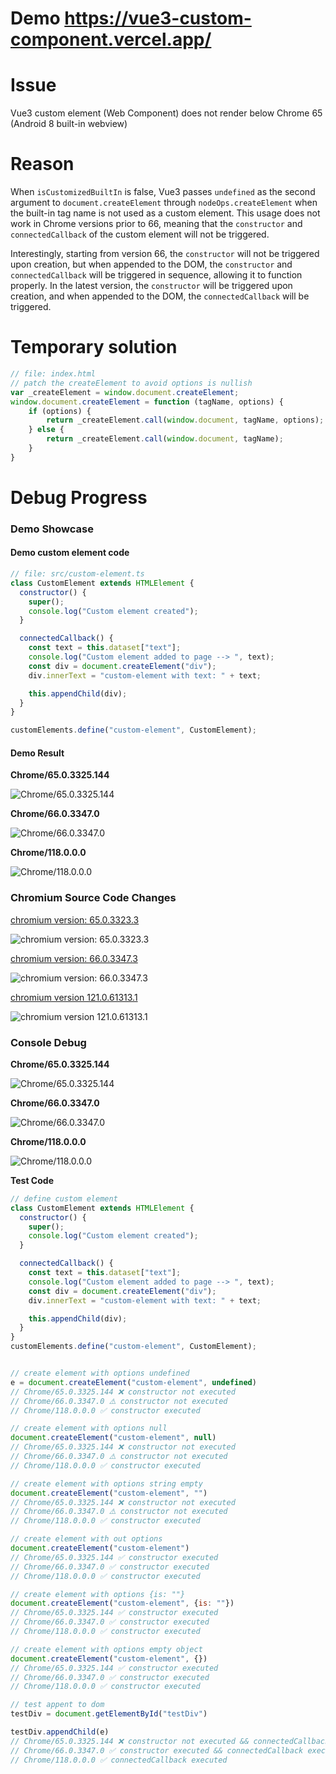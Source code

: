 # Demo https://vue3-custom-component.vercel.app/

# Issue 
Vue3 custom element (Web Component) does not render below Chrome 65 (Android 8 built-in webview)

# Reason
When `isCustomizedBuiltIn` is false, Vue3 passes `undefined` as the second argument to `document.createElement` through `nodeOps.createElement` when the built-in tag name is not used as a custom element. This usage does not work in Chrome versions prior to 66, meaning that the `constructor` and `connectedCallback` of the custom element will not be triggered.

Interestingly, starting from version 66, the `constructor` will not be triggered upon creation, but when appended to the DOM, the `constructor` and `connectedCallback` will be triggered in sequence, allowing it to function properly. In the latest version, the `constructor` will be triggered upon creation, and when appended to the DOM, the `connectedCallback` will be triggered.

# Temporary solution
```javascript
// file: index.html
// patch the createElement to avoid options is nullish
var _createElement = window.document.createElement;
window.document.createElement = function (tagName, options) {
    if (options) {
        return _createElement.call(window.document, tagName, options);
    } else {
        return _createElement.call(window.document, tagName);
    }
}
```

# Debug Progress

### Demo Showcase

#### Demo custom element code
```javascript
// file: src/custom-element.ts
class CustomElement extends HTMLElement {
  constructor() {
    super();
    console.log("Custom element created");
  }

  connectedCallback() {
    const text = this.dataset["text"];
    console.log("Custom element added to page --> ", text);
    const div = document.createElement("div");
    div.innerText = "custom-element with text: " + text;

    this.appendChild(div);
  }
}

customElements.define("custom-element", CustomElement);
```

#### Demo Result

**Chrome/65.0.3325.144**

![Chrome/65.0.3325.144](./docs/images/demo-result-chrome-65.png)

**Chrome/66.0.3347.0**

![Chrome/66.0.3347.0](./docs/images/demo-result-chrome-66.png)

**Chrome/118.0.0.0**

![Chrome/118.0.0.0](./docs/images/demo-result-chrome-118.png)

### Chromium Source Code Changes
[chromium version: 65.0.3323.3](https://chromium.googlesource.com/chromium/src/+/470d3a6be2f380affa8de3dc0dd1508f3eeba9f7/third_party/WebKit/Source/core/dom/Document.cpp#908)

![chromium version: 65.0.3323.3](./docs/images/code-chromium-65.png)

[chromium version: 66.0.3347.3](https://chromium.googlesource.com/chromium/src/+/3b9cfdda2eb80dab7457ec61e619dd910d194248/third_party/WebKit/Source/core/dom/Document.cpp#1075)

![chromium version: 66.0.3347.3](./docs/images/code-chromium-66.png)

[chromium version 121.0.61313.1](https://chromium.googlesource.com/chromium/src/+/refs/tags/121.0.6131.1/third_party/blink/renderer/core/dom/document.cc#1282)

![chromium version 121.0.61313.1](./docs/images/code-chromium-118.png)


### Console Debug

**Chrome/65.0.3325.144**

![Chrome/65.0.3325.144](./docs/images/console-debug-chrome-65.png)

**Chrome/66.0.3347.0**

![Chrome/66.0.3347.0](./docs/images/console-debug-chrome-66.png)

**Chrome/118.0.0.0**

![Chrome/118.0.0.0](./docs/images/console-debug-chrome-118.png)



**Test Code**
```javascript
// define custom element
class CustomElement extends HTMLElement {
  constructor() {
    super();
    console.log("Custom element created");
  }

  connectedCallback() {
    const text = this.dataset["text"];
    console.log("Custom element added to page --> ", text);
    const div = document.createElement("div");
    div.innerText = "custom-element with text: " + text;

    this.appendChild(div);
  }
}
customElements.define("custom-element", CustomElement);


// create element with options undefined
e = document.createElement("custom-element", undefined)
// Chrome/65.0.3325.144 ❌ constructor not executed
// Chrome/66.0.3347.0 ⚠️ constructor not executed
// Chrome/118.0.0.0 ✅ constructor executed

// create element with options null
document.createElement("custom-element", null)
// Chrome/65.0.3325.144 ❌ constructor not executed
// Chrome/66.0.3347.0 ⚠️ constructor not executed
// Chrome/118.0.0.0 ✅ constructor executed

// create element with options string empty
document.createElement("custom-element", "")
// Chrome/65.0.3325.144 ❌ constructor not executed
// Chrome/66.0.3347.0 ⚠️ constructor not executed
// Chrome/118.0.0.0 ✅ constructor executed

// create element with out options
document.createElement("custom-element")
// Chrome/65.0.3325.144 ✅ constructor executed
// Chrome/66.0.3347.0 ✅ constructor executed
// Chrome/118.0.0.0 ✅ constructor executed

// create element with options {is: ""}
document.createElement("custom-element", {is: ""})
// Chrome/65.0.3325.144 ✅ constructor executed
// Chrome/66.0.3347.0 ✅ constructor executed
// Chrome/118.0.0.0 ✅ constructor executed

// create element with options empty object
document.createElement("custom-element", {})
// Chrome/65.0.3325.144 ✅ constructor executed
// Chrome/66.0.3347.0 ✅ constructor executed
// Chrome/118.0.0.0 ✅ constructor executed

// test appent to dom
testDiv = document.getElementById("testDiv")

testDiv.appendChild(e)
// Chrome/65.0.3325.144 ❌ constructor not executed && connectedCallback not executed
// Chrome/66.0.3347.0 ✅ constructor executed && connectedCallback executed
// Chrome/118.0.0.0 ✅ connectedCallback executed
```